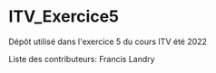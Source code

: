 # ITV_Exercice5
Dépôt utilisé dans l'exercice 5 du cours ITV été 2022

Liste des contributeurs:
Francis Landry
